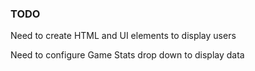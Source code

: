 ### TODO

Need to create HTML and UI elements to display users

Need to configure Game Stats drop down to display data
